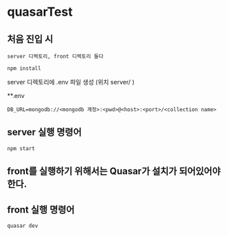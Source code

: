 # quasarTest


## 처음 진입 시

```
server 디렉토리, front 디렉토리 둘다 

npm install
```

server 디렉토리에 .env 파일 생성 (위치 server/ )

**.env
```
DB_URL=mongodb://<mongodb 계정>:<pwd>@<host>:<port>/<collection name>
```


## server 실행 명령어
```
npm start
```


## front를 실행하기 위해서는 Quasar가 설치가 되어있어야 한다.

## front 실행 명령어
```
quasar dev
```


